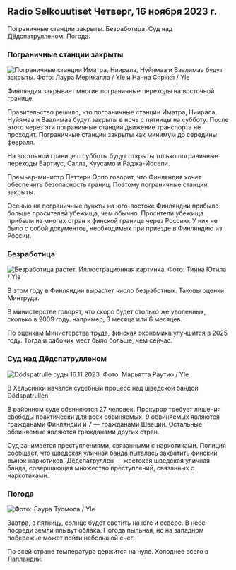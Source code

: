 ## Radio Selkouutiset Четверг, 16 ноября 2023 г.

Пограничные станции закрыты. Безработица. Суд над Дёдспатрулленом. Погода.

### Пограничные станции закрыты

![Пограничные станции Иматра, Ниирала, Нуйямаа и Ваалимаа будут закрыты. Фото: Лаура Мерикалла / Yle и Нанна Сярккя / Yle](https://images.cdn.yle.fi/image/upload/c_crop,h_1215,w_2161,x_0,y_943/ar_1.77777777777777,c_fill,g_faces,h_675,w_1200/dpr_1.0/q_auto:eco/f_auto/fl_lossy/v1700138081/39-1201615655605bd910f3)

Финляндия закрывает многие пограничные переходы на восточной границе.

Правительство решило, что пограничные станции Иматра, Ниирала, Нуйямаа и Ваалимаа будут закрыты в ночь с пятницы на субботу. После этого через эти пограничные станции движение транспорта не проходит. Пограничные станции закрыты как минимум до середины февраля.

На восточной границе с субботы будут открыты только пограничные переходы Вартиус, Салла, Куусамо и Раджа-Йосепи.

Премьер-министр Петтери Орпо говорит, что Финляндия хочет обеспечить безопасность границ. Поэтому пограничные станции закрыты.

Осенью на пограничные пункты на юго-востоке Финляндии прибыло больше просителей убежища, чем обычно. Просители убежища прибыли из многих стран к финской границе через Россию. У них не было с собой документов, необходимых при приезде в Финляндию из России.

### Безработица

![Безработица растет. Иллюстрационная картинка. Фото: Тиина Ютила / Yle](https://images.cdn.yle.fi/image/upload/c_crop,h_3007,w_5346,x_0,y_409/ar_1.7777777777777777,c_fill,g_faces,h_675,w_1200/dpr_1.0/q_auto:eco/f_auto/fl_lossy/v1636455286/39-7675556012f34491801)

В этом году в Финляндии вырастет число безработных. Таковы оценки Минтруда.

В министерстве говорят, что скоро будет столько же уволенных, сколько в 2009 году. например, 3 месяца или 6 месяцев.

По оценкам Министерства труда, финская экономика улучшится в 2025 году. Тогда и рабочих мест было больше, чем сейчас.

### Суд над Дёдспатрулленом

![Dödspatrulle суды 16.11.2023. Фото: Марьятта Раутио / Yle](https://images.cdn.yle.fi/image/upload/c_crop,h_2295,w_4080,x_0,y_278/ar_1.7777777777777777,c_fill,g_faces,h_675,w_1200/dpr_1.0/q_auto:eco/f_auto/fl_lossy/v1700137634/39-12015276555f550196e3)

В Хельсинки начался судебный процесс над шведской бандой Dödspatrullen.

В районном суде обвиняются 27 человек. Прокурор требует лишения свободы практически для всех обвиняемых. 9 обвиняемых являются гражданами Финляндии и 7 — гражданами Швеции. Остальные обвиняемые являются гражданами других стран.

Суд занимается преступлениями, связанными с наркотиками. Полиция сообщает, что шведская уличная банда пыталась захватить финский рынок наркотиков. Дёдспатруллен — жестокая шведская уличная банда, совершающая множество преступлений, связанных с наркотиками.

### Погода

![ Фото: Лаура Туомола / Yle](https://images.cdn.yle.fi/image/upload/c_crop,h_1080,w_1919,x_0,y_0/ar_1.7777777777777777,c_fill,g_faces,h_675,w_1200/dpr_1.0/q_auto:eco/f_auto/fl_lossy/v1700136474/39-1201617655606029adf4)

Завтра, в пятницу, солнце будет светить на юге и севере. В небе посреди земли плывут облака. Погода пыльная, но на западном побережье может пойти небольшой снег.

По всей стране температура держится на нуле. Холоднее всего в Лапландии.